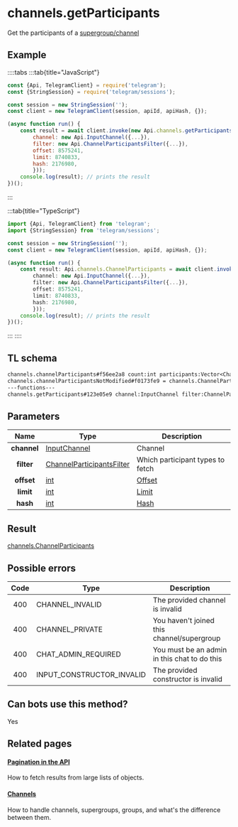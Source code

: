 # channels.getParticipants

Get the participants of a [supergroup/channel](https://core.telegram.org/api/channel)

## Example

::::tabs
:::tab{title="JavaScript"}

```js
const {Api, TelegramClient} = require('telegram');
const {StringSession} = require('telegram/sessions');

const session = new StringSession('');
const client = new TelegramClient(session, apiId, apiHash, {});

(async function run() {
    const result = await client.invoke(new Api.channels.getParticipants({
		channel: new Api.InputChannel({...}),
		filter: new Api.ChannelParticipantsFilter({...}),
		offset: 8575241,
		limit: 8740833,
		hash: 2176980,
		}));
    console.log(result); // prints the result
})();
```

:::

:::tab{title="TypeScript"}

```ts
import {Api, TelegramClient} from 'telegram';
import {StringSession} from 'telegram/sessions';

const session = new StringSession('');
const client = new TelegramClient(session, apiId, apiHash, {});

(async function run() {
    const result: Api.channels.ChannelParticipants = await client.invoke(new Api.channels.getParticipants({
		channel: new Api.InputChannel({...}),
		filter: new Api.ChannelParticipantsFilter({...}),
		offset: 8575241,
		limit: 8740833,
		hash: 2176980,
		}));
    console.log(result); // prints the result
})();
```

:::
::::

## TL schema

```txt
channels.channelParticipants#f56ee2a8 count:int participants:Vector<ChannelParticipant> users:Vector<User> = channels.ChannelParticipants;
channels.channelParticipantsNotModified#f0173fe9 = channels.ChannelParticipants;
---functions---
channels.getParticipants#123e05e9 channel:InputChannel filter:ChannelParticipantsFilter offset:int limit:int hash:int = channels.ChannelParticipants;
```

## Parameters

|    Name     | Type                                                                                  | Description                                     |
| :---------: | ------------------------------------------------------------------------------------- | ----------------------------------------------- |
| **channel** | [InputChannel](https://core.telegram.org/type/InputChannel)                           | Channel                                         |
| **filter**  | [ChannelParticipantsFilter](https://core.telegram.org/type/ChannelParticipantsFilter) | Which participant types to fetch                |
| **offset**  | [int](https://core.telegram.org/type/int)                                             | [Offset](https://core.telegram.org/api/offsets) |
|  **limit**  | [int](https://core.telegram.org/type/int)                                             | [Limit](https://core.telegram.org/api/offsets)  |
|  **hash**   | [int](https://core.telegram.org/type/int)                                             | [Hash](https://core.telegram.org/api/offsets)   |

## Result

[channels.ChannelParticipants](https://core.telegram.org/type/channels.ChannelParticipants)

## Possible errors

| Code | Type                      | Description                                  |
| :--: | ------------------------- | -------------------------------------------- |
| 400  | CHANNEL_INVALID           | The provided channel is invalid              |
| 400  | CHANNEL_PRIVATE           | You haven't joined this channel/supergroup   |
| 400  | CHAT_ADMIN_REQUIRED       | You must be an admin in this chat to do this |
| 400  | INPUT_CONSTRUCTOR_INVALID | The provided constructor is invalid          |

## Can bots use this method?

Yes

## Related pages

#### [Pagination in the API](https://core.telegram.org/api/offsets)

How to fetch results from large lists of objects.

#### [Channels](https://core.telegram.org/api/channel)

How to handle channels, supergroups, groups, and what's the difference between them.
